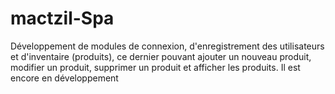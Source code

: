 # mactzil-Spa
Développement de modules de connexion, d'enregistrement des utilisateurs et d'inventaire (produits), ce dernier pouvant ajouter un nouveau produit,
modifier un produit, supprimer un produit et afficher les produits.
Il est encore en développement
